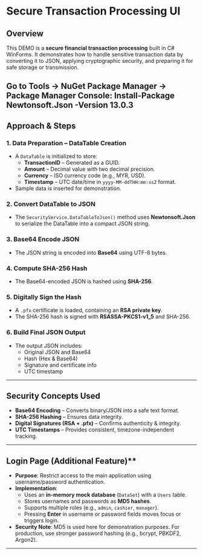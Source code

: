 # Secure Transaction Processing UI

## Overview
This DEMO is a **secure financial transaction processing** built in C# WinForms. It demonstrates how to handle sensitive transaction data by converting it to JSON, applying cryptographic security, and preparing it for safe storage or transmission.

Go to Tools → NuGet Package Manager → Package Manager Console:
Install-Package Newtonsoft.Json -Version 13.0.3
---

## Approach & Steps

### **1. Data Preparation – DataTable Creation**
- A `DataTable` is initialized to store:
  - **TransactionID** – Generated as a GUID.
  - **Amount** – Decimal value with two decimal precision.
  - **Currency** – ISO currency code (e.g., MYR, USD).
  - **Timestamp** – UTC date/time in `yyyy-MM-ddTHH:mm:ssZ` format.
- Sample data is inserted for demonstration.

### **2. Convert DataTable to JSON**
- The `SecurityService.DataTableToJson()` method uses **Newtonsoft.Json** to serialize the DataTable into a compact JSON string.

### **3. Base64 Encode JSON**
- The JSON string is encoded into **Base64** using UTF-8 bytes.

### **4. Compute SHA-256 Hash**
- The Base64-encoded JSON is hashed using **SHA-256**.

### **5. Digitally Sign the Hash**
- A `.pfx` certificate is loaded, containing an **RSA private key**.
- The SHA-256 hash is signed with **RSASSA-PKCS1-v1_5** and SHA-256.

### **6. Build Final JSON Output**
- The output JSON includes:
  - Original JSON and Base64
  - Hash (Hex & Base64)
  - Signature and certificate info
  - UTC timestamp

---

## Security Concepts Used
- **Base64 Encoding** – Converts binary/JSON into a safe text format.
- **SHA-256 Hashing** – Ensures data integrity.
- **Digital Signatures (RSA + .pfx)** – Confirms authenticity & integrity.
- **UTC Timestamps** – Provides consistent, timezone-independent tracking.

---

## Login Page (Additional Feature)**
- **Purpose**: Restrict access to the main application using username/password authentication.
- **Implementation**:
  - Uses an **in-memory mock database** (`DataSet`) with a `Users` table.
  - Stores usernames and passwords as **MD5 hashes**.
  - Supports multiple roles (e.g., `admin`, `cashier`, `manager`).
  - Pressing **Enter** in username or password fields moves focus or triggers login.
- **Security Note**: MD5 is used here for demonstration purposes. For production, use stronger password hashing (e.g., bcrypt, PBKDF2, Argon2).

---

